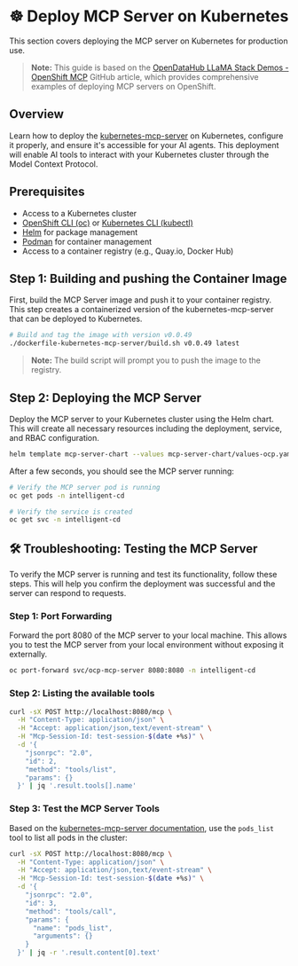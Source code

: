 # ☸️ Deploy MCP Server on Kubernetes

This section covers deploying the MCP server on Kubernetes for production use.

> **Note:** This guide is based on the [OpenDataHub LLaMA Stack Demos - OpenShift MCP](https://github.com/opendatahub-io/llama-stack-demos/blob/main/kubernetes/mcp-servers/openshift-mcp/README.md) GitHub article, which provides comprehensive examples of deploying MCP servers on OpenShift.

## Overview

Learn how to deploy the [kubernetes-mcp-server](https://github.com/containers/kubernetes-mcp-server) on Kubernetes, configure it properly, and ensure it's accessible for your AI agents. This deployment will enable AI tools to interact with your Kubernetes cluster through the Model Context Protocol.

## Prerequisites

- Access to a Kubernetes cluster
- [OpenShift CLI (oc)](https://docs.redhat.com/en/documentation/openshift_container_platform/latest/html/cli_tools/openshift-cli-oc#cli-getting-started) or [Kubernetes CLI (kubectl)](https://kubernetes.io/docs/tasks/tools/)
- [Helm](https://helm.sh/docs/intro/install/) for package management
- [Podman](https://podman.io/getting-started/installation) for container management
- Access to a container registry (e.g., Quay.io, Docker Hub)


## Step 1: Building and pushing the Container Image

First, build the MCP Server image and push it to your container registry. This step creates a containerized version of the kubernetes-mcp-server that can be deployed to Kubernetes.

```bash
# Build and tag the image with version v0.0.49
./dockerfile-kubernetes-mcp-server/build.sh v0.0.49 latest
```

> **Note:** The build script will prompt you to push the image to the registry.

## Step 2: Deploying the MCP Server

Deploy the MCP server to your Kubernetes cluster using the Helm chart. This will create all necessary resources including the deployment, service, and RBAC configuration.

```bash
helm template mcp-server-chart --values mcp-server-chart/values-ocp.yaml | oc apply -f -
```


After a few seconds, you should see the MCP server running:

```bash
# Verify the MCP server pod is running
oc get pods -n intelligent-cd

# Verify the service is created
oc get svc -n intelligent-cd
```



## 🛠️ Troubleshooting: Testing the MCP Server

To verify the MCP server is running and test its functionality, follow these steps. This will help you confirm the deployment was successful and the server can respond to requests.


### Step 1: Port Forwarding

Forward the port 8080 of the MCP server to your local machine. This allows you to test the MCP server from your local environment without exposing it externally.

```bash
oc port-forward svc/ocp-mcp-server 8080:8080 -n intelligent-cd
```

### Step 2: Listing the available tools

```bash
curl -sX POST http://localhost:8080/mcp \
  -H "Content-Type: application/json" \
  -H "Accept: application/json,text/event-stream" \
  -H "Mcp-Session-Id: test-session-$(date +%s)" \
  -d '{
    "jsonrpc": "2.0",
    "id": 2,
    "method": "tools/list",
    "params": {}
  }' | jq '.result.tools[].name'
```

### Step 3: Test the MCP Server Tools

Based on the [kubernetes-mcp-server documentation](https://github.com/containers/kubernetes-mcp-server/tree/v0.0.49), use the `pods_list` tool to list all pods in the cluster:

```bash
curl -sX POST http://localhost:8080/mcp \
  -H "Content-Type: application/json" \
  -H "Accept: application/json,text/event-stream" \
  -H "Mcp-Session-Id: test-session-$(date +%s)" \
  -d '{
    "jsonrpc": "2.0",
    "id": 3,
    "method": "tools/call",
    "params": {
      "name": "pods_list",
      "arguments": {}
    }
  }' | jq -r '.result.content[0].text'
```


